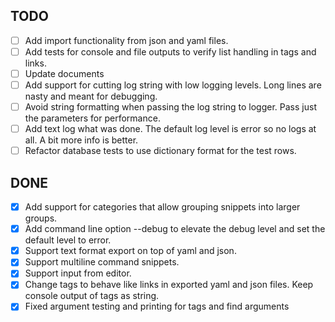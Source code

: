 ## TODO
   - [ ] Add import functionality from json and yaml files.
   - [ ] Add tests for console and file outputs to verify list handling in tags and links.
   - [ ] Update documents
   - [ ] Add support for cutting log string with low logging levels. Long lines are nasty and meant for debugging.
   - [ ] Avoid string formatting when passing the log string to logger. Pass just the parameters for performance.
   - [ ] Add text log what was done. The default log level is error so no logs at all. A bit more info is better.
   - [ ] Refactor database tests to use dictionary format for the test rows.

## DONE
   - [x] Add support for categories that allow grouping snippets into larger groups.
   - [x] Add command line option --debug to elevate the debug level and set the default level to error.
   - [x] Support text format export on top of yaml and json.
   - [x] Support multiline command snippets.
   - [x] Support input from editor.
   - [x] Change tags to behave like links in exported yaml and json files. Keep console output of tags as string.
   - [x] Fixed argument testing and printing for tags and find arguments
